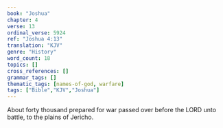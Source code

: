 ```yaml
---
book: "Joshua"
chapter: 4
verse: 13
ordinal_verse: 5924
ref: "Joshua 4:13"
translation: "KJV"
genre: "History"
word_count: 18
topics: []
cross_references: []
grammar_tags: []
thematic_tags: [names-of-god, warfare]
tags: ["Bible","KJV","Joshua"]
---
```

About forty thousand prepared for war passed over before the LORD unto battle, to the plains of Jericho.
